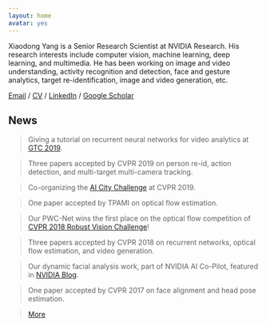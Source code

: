 ```yaml
---
layout: home
avatar: yes
---
```


Xiaodong Yang is a Senior Research Scientist at NVIDIA Research. His research interests include computer vision, machine learning, deep learning, and multimedia. He has been working on image and video understanding, activity recognition and detection, face and gesture analytics, target re-identification, image and video generation, etc.        

[Email](mailto:xiaodongy@nvidia.com) / [CV](/publications/papers/cv.pdf) / [LinkedIn](https://www.linkedin.com/in/xiaodong-yang-79a44134/) / [Google Scholar](http://scholar.google.com/citations?user=yWsMg_gAAAAJ&hl=en)

## News

> Giving a tutorial on recurrent neural networks for video analytics at [GTC 2019](https://www.nvidia.com/en-us/gtc/).    

> Three papers accepted by CVPR 2019 on person re-id, action detection, and multi-target multi-camera tracking. 

> Co-organizing the [AI City Challenge](https://www.aicitychallenge.org) at CVPR 2019. 

> One paper accepted by TPAMI on optical flow estimation. 

> Our PWC-Net wins the first place on the optical flow competition of [CVPR 2018 Robust Vision Challenge](http://www.robustvision.net/leaderboard.php?benchmark=flow)!

> Three papers accepted by CVPR 2018 on recurrent networks, optical flow estimation, and video generation. 

> Our dynamic facial analysis work, part of NVIDIA AI Co-Pilot, featured in [NVIDIA Blog](https://devblogs.nvidia.com/parallelforall/ai-co-pilot-rnn-dynamic-facial-analysis/).

> One paper accepted by CVPR 2017 on face alignment and head pose estimation. 

> [More](/news)
